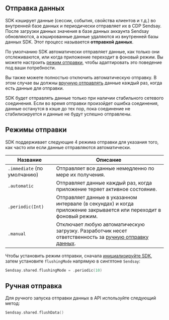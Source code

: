 ## Отправка данных

SDK кэширует данные (сессии, события, свойства клиентов и т.д.) во внутренней базе данных и периодически отправляет их в CDP Sendsay. После загрузки данных значения в базе данных аккаунта Sendsay обновляются, а кэшированные данные удаляются из внутренней базы данных SDK. Этот процесс называется **отправкой данных**.

По умолчанию SDK автоматически отправляет данные, как только они отслеживаются, или когда приложение переходит в фоновый режим. Вы можете настроить [режим отправки](#flushing-modes), чтобы адаптировать это поведение под ваши потребности.

Вы также можете полностью отключить автоматическую отправку. В этом случае вы должны [вручную отправлять](#manual-flushing) данные каждый раз, когда есть данные для отправки.

SDK будет отправлять данные только при наличии стабильного сетевого соединения. Если во время отправки произойдет ошибка соединения, данные останутся в кэше до тех пор, пока соединение не стабилизируется и данные не будут успешно отправлены.

## Режимы отправки

SDK поддерживает следующие 4 режима отправки для указания того, как часто или если данные отправляются автоматически.

| Название               | Описание |
| ---------------------- | ----------- |
| `.immediate` (по умолчанию) | Отправляет все данные немедленно по мере их получения. |
| `.automatic`           | Отправляет данные каждый раз, когда приложение теряет активное состояние. |
| `.periodic(Int)`       | Отправляет данные в указанном интервале (в секундах) и когда приложение закрывается или переходит в фоновый режим. |
| `.manual`              | Отключает любую автоматическую загрузку. Разработчик несет ответственность за [ручную отправку данных](#manual-flushing). |

Чтобы установить режим отправки, сначала [инициализируйте SDK](docs/ios-sdk-setup.md), затем установите `flushingMode` напрямую в синглтоне `Sendsay`:

```swift
Sendsay.shared.flushingMode = .periodic(10)
```

## Ручная отправка

Для ручного запуска отправки данных в API используйте следующий метод:

```swift
Sendsay.shared.flushData()
```
